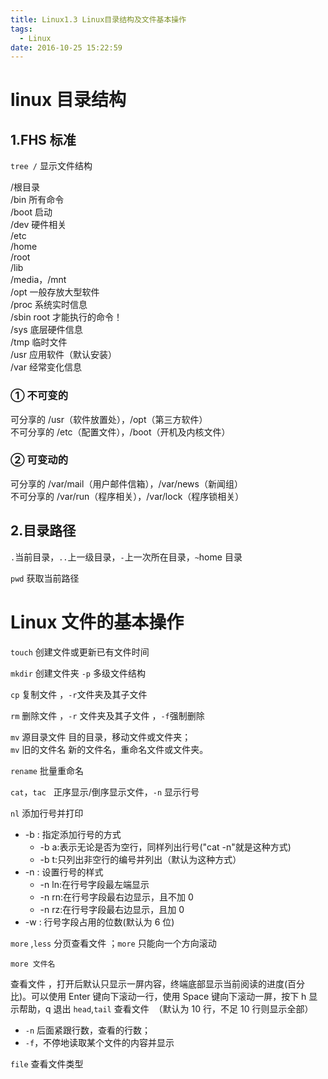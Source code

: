 ```yaml
---
title: Linux1.3 Linux目录结构及文件基本操作
tags:
  - Linux
date: 2016-10-25 15:22:59
---
```


# linux 目录结构

## 1.FHS 标准

`tree /` 显示文件结构

/根目录  
/bin 所有命令  
/boot 启动  
/dev 硬件相关  
/etc  
/home  
/root  
/lib  
/media，/mnt  
/opt 一般存放大型软件  
/proc 系统实时信息  
/sbin root 才能执行的命令！  
/sys 底层硬件信息  
/tmp 临时文件  
/usr 应用软件（默认安装）  
/var 经常变化信息

### ① 不可变的

可分享的 /usr（软件放置处），/opt（第三方软件）  
不可分享的 /etc（配置文件），/boot（开机及内核文件）

### ② 可变动的

可分享的 /var/mail（用户邮件信箱），/var/news（新闻组）  
不可分享的 /var/run（程序相关），/var/lock（程序锁相关）

## 2.目录路径

`.`当前目录，`..`上一级目录，`-`上一次所在目录，`~`home 目录

`pwd` 获取当前路径

# Linux 文件的基本操作

`touch` 创建文件或更新已有文件时间

`mkdir` 创建文件夹 `-p` 多级文件结构

`cp` 复制文件 ，`-r`文件夹及其子文件

`rm` 删除文件 ，`-r` 文件夹及其子文件 ，`-f`强制删除

`mv` 源目录文件 目的目录，移动文件或文件夹；  
`mv` 旧的文件名 新的文件名，重命名文件或文件夹。

`rename` 批量重命名

`cat`，`tac`   正序显示/倒序显示文件，`-n` 显示行号

`nl` 添加行号并打印

- -b : 指定添加行号的方式
  - -b a:表示无论是否为空行，同样列出行号("cat -n"就是这种方式)
  - -b t:只列出非空行的编号并列出（默认为这种方式）
- -n : 设置行号的样式
  - -n ln:在行号字段最左端显示
  - -n rn:在行号字段最右边显示，且不加 0
  - -n rz:在行号字段最右边显示，且加 0
- -w : 行号字段占用的位数(默认为 6 位)

`more` ,`less` 分页查看文件 ；`more` 只能向一个方向滚动

```shell
more 文件名
```

查看文件 ，打开后默认只显示一屏内容，终端底部显示当前阅读的进度(百分比)。可以使用 Enter 键向下滚动一行，使用 Space 键向下滚动一屏，按下 h 显示帮助，q 退出
`head`,`tail` 查看文件  （默认为 10 行，不足 10 行则显示全部）

- `-n` 后面紧跟行数，查看的行数；
- `-f`，不停地读取某个文件的内容并显示

`file` 查看文件类型
